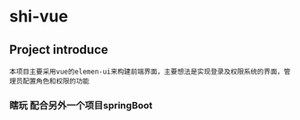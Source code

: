 # shi-vue

## Project introduce
```
本项目主要采用vue的elemen-ui来构建前端界面，主要想法是实现登录及权限系统的界面，管理员配置角色和权限的功能
```
### 瞎玩  配合另外一个项目springBoot

